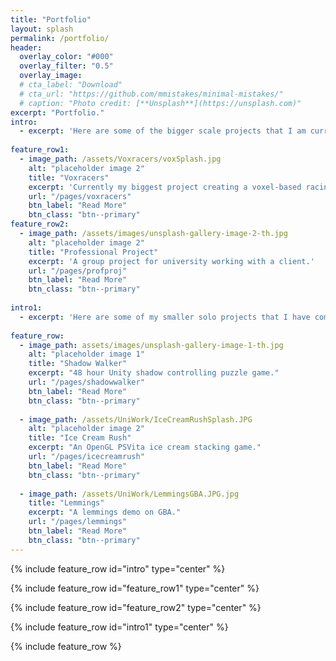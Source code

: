 ```yaml
---
title: "Portfolio"
layout: splash
permalink: /portfolio/
header:
  overlay_color: "#000"
  overlay_filter: "0.5"
  overlay_image: 
  # cta_label: "Download"
  # cta_url: "https://github.com/mmistakes/minimal-mistakes/"
  # caption: "Photo credit: [**Unsplash**](https://unsplash.com)"
excerpt: "Portfolio."
intro: 
  - excerpt: 'Here are some of the bigger scale projects that I am currently developing.'
  
feature_row1:
  - image_path: /assets/Voxracers/voxSplash.jpg
    alt: "placeholder image 2"
    title: "Voxracers"
    excerpt: 'Currently my biggest project creating a voxel-based racing game.'
    url: "/pages/voxracers"
    btn_label: "Read More"
    btn_class: "btn--primary"
feature_row2:
  - image_path: /assets/images/unsplash-gallery-image-2-th.jpg
    alt: "placeholder image 2"
    title: "Professional Project"
    excerpt: 'A group project for university working with a client.'
    url: "/pages/profproj"
    btn_label: "Read More"
    btn_class: "btn--primary"
    
intro1: 
  - excerpt: 'Here are some of my smaller solo projects that I have completed.'
  
feature_row:
  - image_path: assets/images/unsplash-gallery-image-1-th.jpg
    alt: "placeholder image 1"
    title: "Shadow Walker"
    excerpt: "48 hour Unity shadow controlling puzzle game."
    url: "/pages/shadowwalker"
    btn_label: "Read More"
    btn_class: "btn--primary"
    
  - image_path: /assets/UniWork/IceCreamRushSplash.JPG
    alt: "placeholder image 2"
    title: "Ice Cream Rush"
    excerpt: "An OpenGL PSVita ice cream stacking game."
    url: "/pages/icecreamrush"
    btn_label: "Read More"
    btn_class: "btn--primary"
    
  - image_path: /assets/UniWork/LemmingsGBA.JPG.jpg
    title: "Lemmings"
    excerpt: "A lemmings demo on GBA."
    url: "/pages/lemmings"
    btn_label: "Read More"
    btn_class: "btn--primary"
---
```


{% include feature_row id="intro" type="center" %}

{% include feature_row id="feature_row1" type="center" %}

{% include feature_row id="feature_row2" type="center" %}

{% include feature_row id="intro1" type="center" %}

{% include feature_row %}
